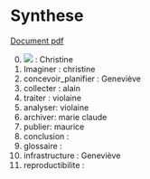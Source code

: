 # Synthese

[Document pdf](https://mi-gt-donnees.pages.math.unistra.fr/synthese/synthese_2020.pdf)


0.	[![](https://img.shields.io/badge/synthese-intro-green)](https://mi-gt-donnees.pages.math.unistra.fr/synthese) : Christine
1.	Imaginer : christine
2.	concevoir_planifier : Geneviève 
3.	collecter : alain
4.	traiter : violaine
5.	analyser: violaine 
6.	archiver: marie claude 
7.	publier: maurice
8.	conclusion : 
9.	glossaire :
10.	infrastructure : Geneviève
11.	reproductibilite :
